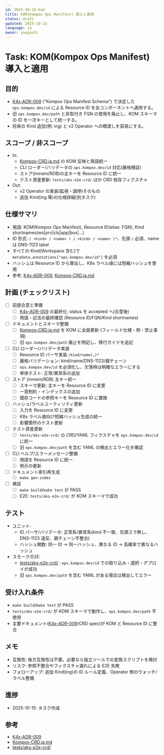 ```yaml
---
id: 2025-10-15-kom
title: KOM(Kompox Ops Manifest) 導入と適用
status: draft
updated: 2025-10-15
language: ja
owner: yaegashi
---
```

# Task: KOM(Kompox Ops Manifest) 導入と適用

## 目的

- [K4x-ADR-009] ("Kompox Ops Manifest Schema") で決定した `ops.kompox.dev/id` による Resource ID を全コンポーネントへ適用する。
- 旧 `ops.kompox.dev/path` と非型付き FQN の使用を廃止し、KOM スキーマの ID を一次キーとして統一する。
- 将来の Kind 追加(例: ing) と v2 Operator への橋渡しを容易にする。

## スコープ / 非スコープ

- In:
  - [Kompox-CRD.ja.md] の KOM 反映と用語統一
  - CLI ローダー/バリデータの `ops.kompox.dev/id` 対応(厳格検証)
  - ストア(inmem/RDB)の主キーを Resource ID に統一
  - テスト資産更新: `tests/aks-e2e-crd/` ほか CRD 依存フィクスチャ
- Out:
  - v2 Operator の実装(監視・調停)そのもの
  - 追加 Kind(ing 等)の仕様詳細(別タスク)

## 仕様サマリ

- 用語: KOM(Kompox Ops Manifest), Resource ID(alias: FQN), Kind shortnames(ws|prv|cls|app|box|…)
- ID 形式: `/ <kind> / <name> ( / <kind> / <name> )*`、先頭 `/` 必須、name は DNS-1123 label
- すべての Kind(Workspace 含む)で `metadata.annotations["ops.kompox.dev/id"]` を必須
- ハッシュは Resource ID から算出し、K8s ラベル値には短縮ハッシュを使用
- 参考: [K4x-ADR-009], [Kompox-CRD.ja.md]

## 計画 (チェックリスト)

- [ ] 前提合意と準備
  - [ ] [K4x-ADR-009] の最終化: status を accepted へ(合意後)
  - [ ] 用語・記法の最終確認 (Resource ID/FQN/Kind shortnames)
- [ ] ドキュメントとスキーマ整備
  - [ ] [Kompox-CRD.ja.md] を KOM に全面更新 (フィールド仕様・例・禁止事項)
  - [ ] 旧 `ops.kompox.dev/path` 廃止を明記し、移行ガイドを追記
- [ ] CLI ローダー/バリデータ実装
  - [ ] Resource ID パーサ実装 `/kind/name(…)*`
  - [ ] 厳格バリデーション: kind/name/DNS-1123/親チェーン
  - [ ] `ops.kompox.dev/id` を必須化し、欠落時は明確なエラーにする
  - [ ] 単体テスト: 正常/異常系の追加
- [ ] ストア (inmem/RDB) 主キー統一
  - [ ] スキーマ更新: 主キーを Resource ID に変更
  - [ ] 一意制約・インデックスの追加
  - [ ] 既存コードの参照キーを Resource ID に置換
- [ ] ハッシュ/ラベルユーティリティ更新
  - [ ] 入力を Resource ID に変更
  - [ ] K8s ラベル値向け短縮ハッシュ生成の統一
  - [ ] 影響箇所のテスト更新
- [ ] テスト資産更新
  - [ ] `tests/aks-e2e-crd/` の CRD/YAML フィクスチャを `ops.kompox.dev/id` に統一
  - [ ] 旧 `ops.kompox.dev/path` を含む YAML の検出とエラー化を確認
- [ ] CLI ヘルプ/エラーメッセージ整備
  - [ ] 用語を Resource ID に統一
  - [ ] 例示の更新
- [ ] ドキュメント索引再生成
  - [ ] `make gen-index`
- [ ] 検証
  - [ ] `make build`/`make test` が PASS
  - [ ] E2E: `tests/aks-e2e-crd/` が KOM スキーマで成功

## テスト

- ユニット:
  - ID パーサ/バリデータ: 正常系/異常系(kind 不一致、先頭スラ無し、DNS-1123 違反、親チェーン不整合)
  - ハッシュ関数: 同一 ID -> 同一ハッシュ、異なる ID -> 高確率で異なるハッシュ
- スモーク/E2E:
  - [tests/aks-e2e-crd/] : `ops.kompox.dev/id` での取り込み・選択・デプロイが成功
  - 旧 `ops.kompox.dev/path` を含む YAML がある場合は検出してエラー

## 受け入れ条件

- `make build`/`make test` が PASS
- `tests/aks-e2e-crd/` が KOM スキーマで動作し、`ops.kompox.dev/path` 不使用
- 主要ドキュメント([K4x-ADR-009]/CRD spec)が KOM と Resource ID に整合

## メモ

- 互換性: 後方互換性は不要。必要なら独立ツールでの変換スクリプトを検討
- リスク: 参照不整合やフィクスチャ漏れによる E2E 失敗
- フォローアップ: 追加 Kind(ing)の ID ルール定義、Operator 側のウォッチ/ラベル整備

## 進捗

- 2025-10-15: タスク作成

## 参考

- [K4x-ADR-009]
- [Kompox-CRD.ja.md]
- [tests/aks-e2e-crd/]

[K4x-ADR-009]: ../../design/adr/K4x-ADR-009.md
[Kompox-CRD.ja.md]: ../../design/v1/Kompox-CRD.ja.md
[tests/aks-e2e-crd/]: ../../tests/aks-e2e-crd/
